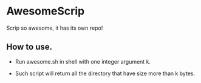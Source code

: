 # AwesomeScrip
Scrip so awesome, it has its own repo!

## How to use.

- Run awesome.sh in shell with one integer argument k.

- Such script will return all the directory that have size more than k bytes.
